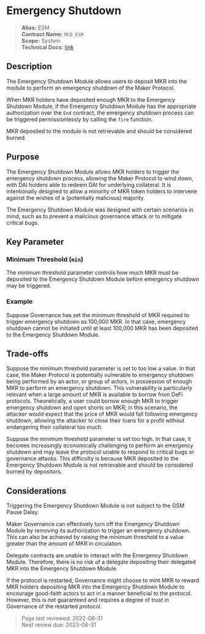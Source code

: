 # Emergency Shutdown

>**Alias:** ESM  
>**Contract Name:** `MCD_ESM`  
>**Scope:** System  
>**Technical Docs:** [link](https://docs.makerdao.com/smart-contract-modules/shutdown/emergency-shutdown-module)

## Description


The Emergency Shutdown Module allows users to deposit MKR into the module to perform an emergency shutdown of the Maker Protocol. 

When MKR holders have deposited enough MKR to the Emergency Shutdown Module, if the Emergency Shutdown Module has the appropriate authorization over the `End` contract, the emergency shutdown process can be triggered permissionlessly by calling the `fire` function.

MKR deposited to the module is not retrievable and should be considered burned.

## Purpose

The Emergency Shutdown Module allows MKR holders to trigger the emergency shutdown process, allowing the Maker Protocol to wind down, with DAI holders able to redeem DAI for underlying collateral. It is intentionally designed to allow a minority of MKR token holders to intervene against the wishes of a (potentially malicious) majority.

The Emergency Shutdown Module was designed with certain scenarios in mind, such as to prevent a malicious governance attack or to mitigate critical bugs.

## Key Parameter

### Minimum Threshold (`min`)

The minimum threshold parameter controls how much MKR must be deposited to the Emergency Shutdown Module before emergency shutdown may be triggered.

### Example

Suppose Governance has set the minimum threshold of MKR required to trigger emergency shutdown as 100,000 MKR. In that case, emergency shutdown cannot be initiated until at least 100,000 MKR has been deposited to the Emergency Shutdown Module. 

## Trade-offs

Suppose the minimum threshold parameter is set to too low a value. In that case, the Maker Protocol is potentially vulnerable to emergency shutdown being performed by an actor, or group of actors, in possession of enough MKR to perform an emergency shutdown. This vulnerability is particularly relevant when a large amount of MKR is available to borrow from DeFi protocols. Theoretically, a user could borrow enough MKR to trigger emergency shutdown and open shorts on MKR; in this scenario, the attacker would expect that the price of MKR would fall following emergency shutdown, allowing the attacker to close their loans for a profit without endangering their collateral too much.

Suppose the minimum threshold parameter is set too high. In that case, it becomes increasingly economically challenging to perform an emergency shutdown and may leave the protocol unable to respond to critical bugs or governance attacks. This difficulty is because MKR deposited to the Emergency Shutdown Module is not retrievable and should be considered burned by depositors. 

## Considerations

Triggering the Emergency Shutdown Module is not subject to the GSM Pause Delay.

Maker Governance can effectively turn off the Emergency Shutdown Module by removing its authorization to trigger an emergency shutdown. This can also be achieved by raising the minimum threshold to a value greater than the amount of MKR in circulation.

Delegate contracts are unable to interact with the Emergency Shutdown Module. Therefore, there is no risk of a delegate depositing their delegated MKR into the Emergency Shutdown Module.

If the protocol is restarted, Governance might choose to mint MKR to reward MKR holders depositing MKR into the Emergency Shutdown Module to encourage good-faith actors to act in a manner beneficial to the protocol. However, this is not guaranteed and requires a degree of trust in Governance of the restarted protocol.

>Page last reviewed: 2022-08-31  
>Next review due: 2023-08-31  
